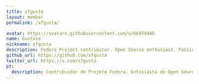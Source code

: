 ```yaml
---
title: xfgusta
layout: member
permalink: /xfgusta/

avatar: https://avatars.githubusercontent.com/u/66979446
name: Gustavo
nickname: xfgusta
description: Fedora Project contributor. Open Source enthusiast. Passionate about GNU/Linux.
github_url: https://github.com/xfgusta
twitter_url: https://x.com/xfgusta
pt:
  description: Contribuidor do Projeto Fedora. Entusiasta do Open Source. Apaixonado por GNU/Linux.
---
```

